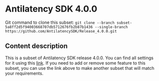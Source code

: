 # Antilatency SDK 4.0.0

Git command to clone this subset: `git clone --branch subset-5a8ff2d5f94003668707db5712676fb2b87b1436 --single-branch https://github.com/AntilatencySDK/Release_4.0.0.git`

## Content description

This is a subset of Antilatency SDK release 4.0.0. You can find all settings for it using this [link](https://developers.antilatency.com/Sdk/Configurator_en.html#{"Language":"CPlusPlus","Libraries":{"AltEnvironmentAdditionalMarkers":false,"AltEnvironmentArbitrary2D":true,"AltEnvironmentHorizontalGrid":true,"AltEnvironmentPillars":true,"AltEnvironmentSelector":true,"AltTracking":true,"Bracer":false,"DeviceNetwork":true,"HardwareExtensionInterface":false,"IllumetryDisplay":false,"RadioMetrics":false,"StereoGlasses":false,"StorageClient":true,"TrackingAlignment":false},"OS":{"Android":{"aar":true},"Linux":{"aarch64-linux-gnu":false,"arm-linux-gnueabihf":false,"x86_64":false},"WindowsDesktop":{"x64":false,"x86":false},"WindowsUWP":{"arm64-v8a":false,"armeabi-v7a":false,"x64":false}},"Release":"4.0.0","Target":"Native","TargetSettings":{"Exceptions":true,"MathTypes":"Default"}}). If you need to add or remove some feature to this subset, you can use the link above to make another subset that will match your requirements.
